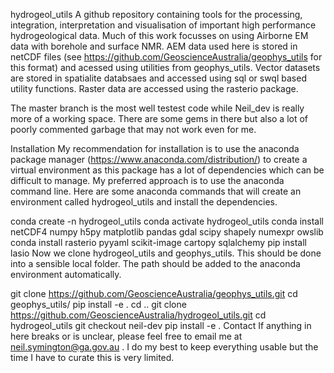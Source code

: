 hydrogeol_utils
A github repository containing tools for the processing, integration, interpretation and visualisation of important high performance hydrogeological data. Much of this work focusses on using Airborne EM data with borehole and surface NMR. AEM data used here is stored in netCDF files (see https://github.com/GeoscienceAustralia/geophys_utils for this format) and acessed using utilities from geophys_utils. Vector datasets are stored in spatialite databsaes and accessed using sql or swql based utility functions. Raster data are accessed using the rasterio package.

The master branch is the most well testest code while Neil_dev is really more of a working space. There are some gems in there but also a lot of poorly commented garbage that may not work even for me.

Installation
My recommendation for installation is to use the anaconda package manager (https://www.anaconda.com/distribution/) to create a virtual environment as this package has a lot of dependencies which can be difficult to manage. My preferred approach is to use the anaconda command line. Here are some anaconda commands that will create an environment called hydrogeol_utils and install the dependencies.

conda create -n hydrogeol_utils
conda activate hydrogeol_utils
conda install netCDF4 numpy h5py matplotlib pandas gdal scipy shapely numexpr owslib 
conda install rasterio pyyaml scikit-image cartopy sqlalchemy
pip install lasio
Now we clone hydrogeol_utils and geophys_utils. This should be done into a sensible local folder. The path should be added to the anaconda environment automatically.

git clone https://github.com/GeoscienceAustralia/geophys_utils.git
cd geophys_utils/
pip install -e .
cd ..
git clone https://github.com/GeoscienceAustralia/hydrogeol_utils.git
cd hydrogeol_utils
git checkout neil-dev
pip install -e .
Contact
If anything in here breaks or is unclear, please feel free to email me at neil.symington@ga.gov.au . I do my best to keep everything usable but the time I have to curate this is very limited.
